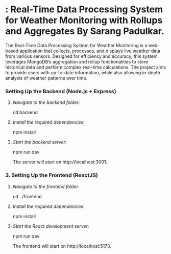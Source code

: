 # : Real-Time Data Processing System for Weather Monitoring with Rollups and Aggregates By Sarang Padulkar.
The Real-Time Data Processing System for Weather Monitoring is a web-based application that collects, processes, and displays live weather data from various sensors. Designed for efficiency and accuracy, this system leverages MongoDB’s aggregation and rollup functionalities to store historical data and perform complex real-time calculations. The project aims to provide users with up-to-date information, while also allowing in-depth analysis of weather patterns over time.

###  Setting Up the Backend (Node.js + Express)

1. *Navigate to the backend folder*:

    cd backend
    

2. *Install the required dependencies*:

    npm install
    
   

3. *Start the backend server*:

    npm run dev
    
   The server will start on http://localhost:3001.

### 3. Setting Up the Frontend (ReactJS)

1. *Navigate to the frontend folder*:

    cd ../frontend
    

2. *Install the required dependencies*:

    npm install
    

3. *Start the React development server*:

    npm run dev
    

   The frontend will start on http://localhost:5173.

